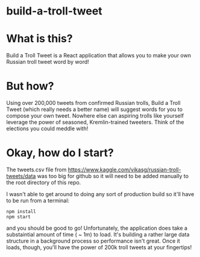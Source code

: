 # build-a-troll-tweet

# What is this?
Build a Troll Tweet is a React application that allows you to make your own Russian troll tweet word by word!

# But how?
Using over 200,000 tweets from confirmed Russian trolls, Build a Troll Tweet (which really needs a better name) will suggest words for you to compose your own tweet. Nowhere else can aspiring trolls like yourself leverage the power of seasoned, Kremlin-trained tweeters. Think of the elections you could meddle with!

# Okay, how do I start?

The tweets.csv file from https://www.kaggle.com/vikasg/russian-troll-tweets/data was too big for github so it will need to be added manually to the root directory of this repo.

I wasn't able to get around to doing any sort of production build so it'll have to be run from a terminal:

```
npm install
npm start
```

and you should be good to go! Unfortunately, the application does take a substaintial amount of time ( ~ 1m) to load. It's building a rather large data structure in a background process so performance isn't great. Once it loads, though, you'll have the power of 200k troll tweets at your fingertips!
